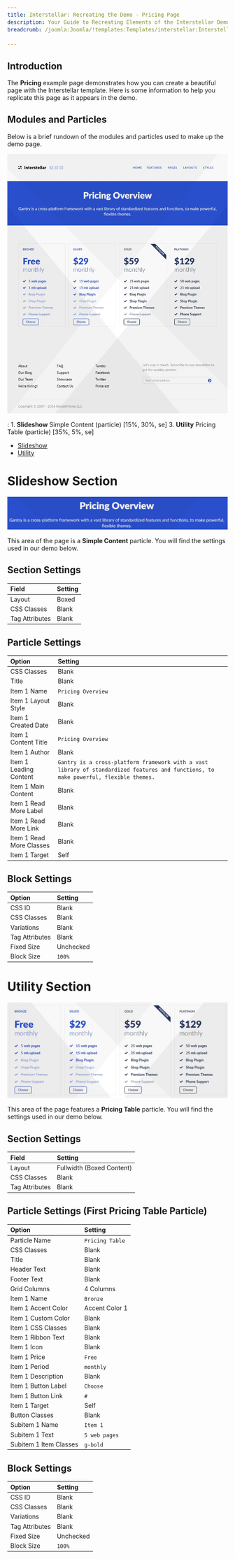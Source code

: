 ```yaml
---
title: Interstellar: Recreating the Demo - Pricing Page
description: Your Guide to Recreating Elements of the Interstellar Demo for Joomla
breadcrumb: /joomla:Joomla/!templates:Templates/interstellar:Interstellar

---
```


## Introduction

The **Pricing** example page demonstrates how you can create a beautiful page with the Interstellar template. Here is some information to help you replicate this page as it appears in the demo.

## Modules and Particles

Below is a brief rundown of the modules and particles used to make up the demo page.

![](assets/page_pricing.jpeg)

:   1. **Slideshow** Simple Content (particle) [15%, 30%, se]
    3. **Utility** Pricing Table (particle) [35%, 5%, se]

* [Slideshow](#slideshow-section)
* [Utility](#feature-section)

# Slideshow Section

![](assets/page_pricing_1.jpeg)

This area of the page is a **Simple Content** particle. You will find the settings used in our demo below.

## Section Settings

| Field          | Setting |
| :-----         | :-----  |
| Layout         | Boxed   |
| CSS Classes    | Blank   |
| Tag Attributes | Blank   |

## Particle Settings

| Option                   | Setting                                                                                                                               |
| :-----                   | :-----                                                                                                                                |
| CSS Classes              | Blank                                                                                                                                 |
| Title                    | Blank                                                                                                                                 |
| Item 1 Name              | `Pricing Overview`                                                                                                                    |
| Item 1 Layout Style      | Blank                                                                                                                                 |
| Item 1 Created Date      | Blank                                                                                                                                 |
| Item 1 Content Title     | `Pricing Overview`                                                                                                                    |
| Item 1 Author            | Blank                                                                                                                                 |
| Item 1 Leading Content   | `Gantry is a cross-platform framework with a vast library of standardized features and functions, to make powerful, flexible themes.` |
| Item 1 Main Content      | Blank                                                                                                                                 |
| Item 1 Read More Label   | Blank                                                                                                                                 |
| Item 1 Read More Link    | Blank                                                                                                                                 |
| Item 1 Read More Classes | Blank                                                                                                                                 |
| Item 1 Target            | Self                                                                                                                                  |

## Block Settings

| Option         | Setting   |
| :-----         | :-----    |
| CSS ID         | Blank     |
| CSS Classes    | Blank     |
| Variations     | Blank     |
| Tag Attributes | Blank     |
| Fixed Size     | Unchecked |
| Block Size     | `100%`    |

# Utility Section

![](assets/page_pricing_2.jpeg)

This area of the page features a **Pricing Table** particle. You will find the settings used in our demo below.

## Section Settings

| Field          | Setting                   |
| :-----         | :-----                    |
| Layout         | Fullwidth (Boxed Content) |
| CSS Classes    | Blank                     |
| Tag Attributes | Blank                     |

## Particle Settings (First Pricing Table Particle)

| Option                 | Setting         |
| :-----                 | :-----          |
| Particle Name          | `Pricing Table` |
| CSS Classes            | Blank           |
| Title                  | Blank           |
| Header Text            | Blank           |
| Footer Text            | Blank           |
| Grid Columns           | 4 Columns       |
| Item 1 Name            | `Bronze`        |
| Item 1 Accent Color    | Accent Color 1  |
| Item 1 Custom Color    | Blank           |
| Item 1 CSS Classes     | Blank           |
| Item 1 Ribbon Text     | Blank           |
| Item 1 Icon            | Blank           |
| Item 1 Price           | `Free`          |
| Item 1 Period          | `monthly`       |
| Item 1 Description     | Blank           |
| Item 1 Button Label    | `Choose`        |
| Item 1 Button Link     | `#`             |
| Item 1 Target          | Self            |
| Button Classes         | Blank           |
| Subitem 1 Name         | `Item 1`        |
| Subitem 1 Text         | `5 web pages`   |
| Subitem 1 Item Classes | `g-bold`        |

## Block Settings

| Option         | Setting   |
| :-----         | :-----    |
| CSS ID         | Blank     |
| CSS Classes    | Blank     |
| Variations     | Blank     |
| Tag Attributes | Blank     |
| Fixed Size     | Unchecked |
| Block Size     | `100%`    |